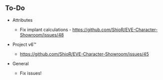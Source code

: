 To-Do
---------   
* Attributes   
  * Fix implant calculations - https://github.com/ShioR/EVE-Character-Showroom/issues/48
   
* Project v6™   
  + https://github.com/ShioR/EVE-Character-Showroom/issues/45

* General   
  + Fix issues!   